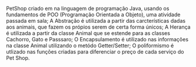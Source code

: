 PetShop criado em na linguagem de programação Java, usando os fundamentos de POO (Programação Orientada a Objeto), uma atividade passada em sala;
A Abstração é utilizada a partir das carcterísticas dadas aos animais, que fazem os própios serem de certa forma únicos;
A Herança é utilizada a partir da classe Animal que se estende para as classes Cachorro, Gato e Passsaro;
O Encapsulamento é utilizado nas informações na classe Animal utilizando o metódo Getter/Setter;
O poliformismo é utlizado nas funções criadas para diferenciar o preço de cada serviço do Pet Shop.
